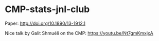 # CMP-stats-jnl-club

Paper: http://doi.org/10.1890/13-1912.1

Nice talk by Galit Shmuéli on the CMP: https://youtu.be/Nt7gmKmxjxA

